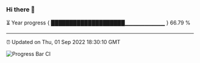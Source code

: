 ### Hi there 👋

⏳ Year progress { ████████████████████▁▁▁▁▁▁▁▁▁▁ } 66.79 %

---

⏰ Updated on Thu, 01 Sep 2022 18:30:10 GMT

![Progress Bar CI](https://github.com/ZhaoGui/ZhaoGui/workflows/Progress%20Bar%20CI/badge.svg)
